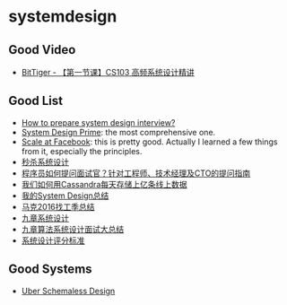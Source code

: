 # systemdesign

## Good Video
* [BitTiger - 【第一节课】CS103 高频系统设计精讲](https://www.bittiger.io/classpage/2gpdkpxGQegerMnAP)

## Good List
* [How to prepare system design interview?](https://www.quora.com/How-do-I-prepare-to-answer-design-questions-in-a-technical-interview?redirected_qid=1500023)
* [System Design Prime](https://github.com/donnemartin/system-design-primer): the most comprehensive one.
* [Scale at Facebook](https://www.infoq.com/presentations/Scale-at-Facebook): this is pretty good. Actually I learned a few things from it, especially the principles.
* [秒杀系统设计](http://blog.csdn.net/v_july_v/article/details/6279498)
* [程序员如何提问面试官？针对工程师、技术经理及CTO的提问指南](
https://mp.weixin.qq.com/s?__biz=MzAwMDU1MTE1OQ==&mid=2653548609&idx=1&sn=4c76d4e83ef5def978a496dcb124dcee&chksm=813a61d9b64de8cf6bc8eb8dedbce187881f468886842e24a1af2685ef40d815dc961fc458b6&mpshare=1&scene=1&srcid=0420e1rMvdQRGUwehIGGdUj8&key=126df665731994ec774ec85abbc511ff14e82136ecdd21b89a7419d79bbb07da7e728f336376f797ef4b35ab3164f54d4dc9054617577e285c90efad12e45bb5acf94e93aeb0c5b91dd891a35cd829eb&ascene=0&uin=MTI0MjAwNDczMw%3D%3D&devicetype=iMac+MacBookPro13%2C2+OSX+OSX+10.12.3+build(16D32)&version=12020110&nettype=WIFI&fontScale=100&pass_ticket=JQSKDQ0hT2Q3vDcliz0TduPZJTwupFbRF7tWVU%2B6n1%2FQkQbu0LCsnTZE0Y%2Fg70PG)
* [我们如何用Cassandra每天存储上亿条线上数据](http://mp.weixin.qq.com/s?__biz=MzAwMDU1MTE1OQ==&mid=2653548605&idx=1&sn=d9bf0f57ed4bc1c0fca75b980ba8cddb&chksm=813a61a5b64de8b3c61eccaf71e1e2d835dba955a306328361807cec9adfbdbc682831e4e5c8&scene=21#wechat_redirect)
* [我的System Design总结](https://www.mitbbs.com/mwap/forum/article.php?board=JobHunting&groupid=32777529&content_type=all)
* [马克2016找工季总结](http://www.1point3acres.com/bbs/forum.php?mod=viewthread&tid=202532&from=singlemessage&isappinstalled=1)
* [九章系统设计](http://www.jiuzhang.com/article/?tags=system-design)
* [九章算法系统设计面试大总结](https://zhuanlan.zhihu.com/p/26173608)
* [系统设计评分标准](https://mp.weixin.qq.com/s?__biz=MzA5MzE4MjgyMw==&mid=2649455062&idx=1&sn=8a39f11e942c38f38da2160d1cc7579a&mpshare=1&scene=1&srcid=0317sQoks5VOuRCajevFG9vw&key=b16de343c5ecfc5161aa66c7210fd6442ba8a3f5128cb6a8b029c7baa5dfe3b7067d7fc16256c3d873e96052e90ff7317e9e89437a77d8295f2db16351df4d7d3a6421831a55bb2ea27e249d93406337&ascene=0&uin=MTUyMzg3NjAwMA%3D%3D&devicetype=iMac+MacBookAir7%2C1+OSX+OSX+10.12.3+build(16D32)&version=12020010&nettype=WIFI&fontScale=100&pass_ticket=0AiIToHJN8yqpuqRAsA5PaaQMJr8KtvlnZ2EqkX0zx%2BEZweRvHKyF%2ByjmycpUbVn)

## Good Systems
* [Uber Schemaless Design](https://eng.uber.com/schemaless-part-one/)
